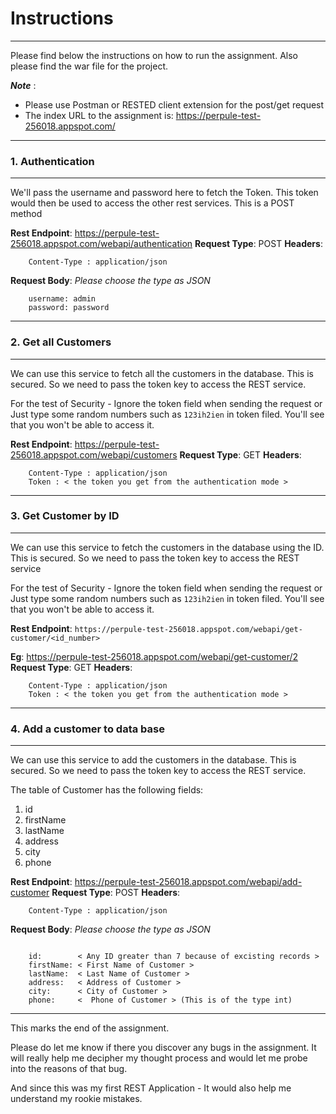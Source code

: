 # Instructions
---------------
Please find below the instructions on how to run the assignment. Also please find the war file for the project.

**_Note_** : 
* Please use Postman or RESTED client extension for the post/get request
* The index URL to the assignment is: https://perpule-test-256018.appspot.com/

-----------------------
### 1. Authentication
----------------------
We'll pass the username and password here to fetch the Token. This token would then be used to access the other rest services.
This is a POST method

**Rest Endpoint**: https://perpule-test-256018.appspot.com/webapi/authentication
**Request Type**: POST
**Headers**:
```
	Content-Type : application/json
```
**Request Body**:
_Please choose the type as JSON_
```
    username: admin
    password: password
```

-----------------------
### 2. Get all Customers
----------------------
We can use this service to fetch all the customers in the database. This is secured. So we need to pass the token key to access the REST service.

For the test of Security - Ignore the token field when sending the request or Just type some random numbers such as `123ih2ien` in token filed. You'll see that you
won't be able to access it. 

**Rest Endpoint**: https://perpule-test-256018.appspot.com/webapi/customers
**Request Type**: GET
**Headers**:
```
	Content-Type : application/json
	Token : < the token you get from the authentication mode >
```

-----------------------
### 3. Get Customer by ID
----------------------
We can use this service to fetch the customers in the database using the ID. This is secured. So we need to pass the token key to access the REST service

For the test of Security - Ignore the token field when sending the request or Just type some random numbers such as `123ih2ien` in token filed. You'll see that you
won't be able to access it.  

**Rest Endpoint**: `https://perpule-test-256018.appspot.com/webapi/get-customer/<id_number>`

**Eg**: https://perpule-test-256018.appspot.com/webapi/get-customer/2
**Request Type**: GET
**Headers**:
```
	Content-Type : application/json
	Token : < the token you get from the authentication mode >
```

-----------------------
### 4. Add a customer to data base
----------------------
We can use this service to add the customers in the database. This is secured. So we need to pass the token key to access the REST service.

The table of Customer has the following fields:
1. id
2. firstName
3. lastName
4. address
5. city
6. phone

**Rest Endpoint**: https://perpule-test-256018.appspot.com/webapi/add-customer
**Request Type**: POST
**Headers**:
```
	Content-Type : application/json
```
**Request Body**:
_Please choose the type as JSON_
```

    id:        < Any ID greater than 7 because of excisting records >
    firstName: < First Name of Customer >
    lastName:  < Last Name of Customer >
    address:   < Address of Customer >
    city:      < City of Customer >
    phone:     <  Phone of Customer > (This is of the type int)
```

-----------------------------------------------------
This marks the end of the assignment. 

Please do let me know if there you discover any bugs in the assignment. It will really help me decipher my thought process and would let me probe into the reasons of that bug. 

And since this was my first REST Application - It would also help me understand my rookie mistakes.
